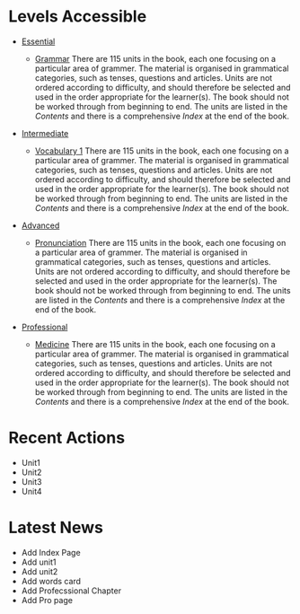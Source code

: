 

# Levels Accessible

-   [Essential](essential/README.md)
    -   [Grammar](essential/grammar/README.md)
        There are 115 units in the book, each one focusing on a particular area of grammer. The material is organised in grammatical categories, such as tenses, questions and articles. Units are not ordered according to difficulty, and should therefore be selected and used in the order appropriate for the learner(s). The book should not be worked through from beginning to end. The units are listed in the *Contents* and there is a comprehensive *Index* at the end of the book.

-   [Intermediate](intermediate/README.md)
    -   [Vocabulary 1](intermediate/vocabulary-1/README.md)
        There are 115 units in the book, each one focusing on a particular area of grammer. The material is organised in grammatical categories, such as tenses, questions and articles. Units are not ordered according to difficulty, and should therefore be selected and used in the order appropriate for the learner(s). The book should not be worked through from beginning to end. The units are listed in the *Contents* and there is a comprehensive *Index* at the end of the book.

-   [Advanced](advanced/README.md)
    -   [Pronunciation](advanced/pronunciation/README.md)
        There are 115 units in the book, each one focusing on a particular area of grammer. The material is organised in grammatical categories, such as tenses, questions and articles. Units are not ordered according to difficulty, and should therefore be selected and used in the order appropriate for the learner(s). The book should not be worked through from beginning to end. The units are listed in the *Contents* and there is a comprehensive *Index* at the end of the book.

-   [Professional](professional/README.md)
    -   [Medicine](professional/medicine/README.md)
        There are 115 units in the book, each one focusing on a particular area of grammer. The material is organised in grammatical categories, such as tenses, questions and articles. Units are not ordered according to difficulty, and should therefore be selected and used in the order appropriate for the learner(s). The book should not be worked through from beginning to end. The units are listed in the *Contents* and there is a comprehensive *Index* at the end of the book.


# Recent Actions

-   Unit1
-   Unit2
-   Unit3
-   Unit4


# Latest News

-   Add Index Page
-   Add unit1
-   Add unit2
-   Add words card
-   Add Profecssional Chapter
-   Add Pro page

